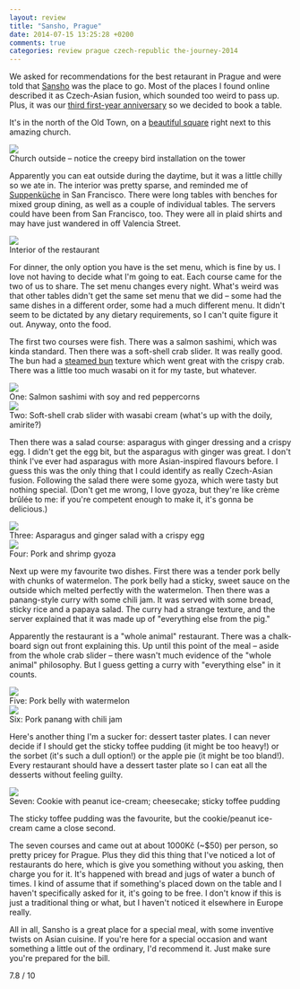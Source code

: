 ```yaml
---
layout: review
title: "Sansho, Prague"
date: 2014-07-15 13:25:28 +0200
comments: true
categories: review prague czech-republic the-journey-2014
---
```


<div itemprop="description">

  <p>We asked for recommendations for the best retaurant in Prague and were told that <a href="http://www.sansho.cz/"><span itemprop="itemreviewed">Sansho</span></a> was the place to go. Most of the places I found online described it as Czech-Asian fusion, which sounded too weird to pass up. Plus, it was our <a href="/blog/2014/06/26/the-anniversary-question">third first-year anniversary</a> so we decided to book a table.</p>

  <p>It's in the north of the Old Town, on a <a href="https://www.google.com/maps/place/Sansho/@50.091722,14.43483,17z/data=!3m1!4b1!4m2!3m1!1s0x0:0xe3da7dc930221279">beautiful square</a> right next to this amazing church.</p>

  <div class="img">
    <a href="{{ root_url }}/images/the-journey/prague/sansho/church.jpg">
      <img src="/images/the-journey/prague/sansho/church.jpg">
    </a> 
    <div class="alt">Church outside – notice the creepy bird installation on the tower</div>
  </div>

  <p>Apparently you can eat outside during the daytime, but it was a little chilly so we ate in. The interior was pretty sparse, and reminded me of <a href="http://www.suppenkuche.com/">Suppenküche</a> in San Francisco. There were long tables with benches for mixed group dining, as well as a couple of individual tables. The servers could have been from San Francisco, too. They were all in plaid shirts and may have just wandered in off Valencia Street.</p>

  <div class="img">
    <a href="{{ root_url }}/images/the-journey/prague/sansho/restaurant.jpg">
      <img src="/images/the-journey/prague/sansho/restaurant.jpg">
    </a> 
    <div class="alt">Interior of the restaurant</div>
  </div>

  <p>For dinner, the only option you have is the set menu, which is fine by us. I love not having to decide what I'm going to eat. Each course came for the two of us to share. The set menu changes every night. What's weird was that other tables didn't get the same set menu that we did – some had the same dishes in a different order, some had a much different menu. It didn't seem to be dictated by any dietary requirements, so I can't quite figure it out. Anyway, onto the food.</p>

  <p>The first two courses were fish. There was a salmon sashimi, which was kinda standard. Then there was a soft-shell crab slider. It was really good. The bun had a <a href="http://en.wikipedia.org/wiki/Cha_siu_bao">steamed bun</a> texture which went great with the crispy crab. There was a little too much wasabi on it for my taste, but whatever.</p> 

  <div class="img">
    <a href="{{ root_url }}/images/the-journey/prague/sansho/salmon.jpg">
      <img src="/images/the-journey/prague/sansho/salmon.jpg">
    </a> 
    <div class="alt">One: Salmon sashimi with soy and red peppercorns</div>
  </div>
  <div class="img">
    <a href="{{ root_url }}/images/the-journey/prague/sansho/crab.jpg">
      <img src="/images/the-journey/prague/sansho/crab.jpg">
    </a> 
    <div class="alt">Two: Soft-shell crab slider with wasabi cream (what's up with the doily, amirite?)</div>
  </div>

  <p>Then there was a salad course: asparagus with ginger dressing and a crispy egg. I didn't get the egg bit, but the asparagus with ginger was great. I don't think I've ever had asparagus with more Asian-inspired flavours before. I guess this was the only thing that I could identify as really Czech-Asian fusion. Following the salad there were some gyoza, which were tasty but nothing special. (Don't get me wrong, I love gyoza, but they're like crème brûlée to me: if you're competent enough to make it, it's gonna be delicious.)</p>

  <div class="img">
    <a href="{{ root_url }}/images/the-journey/prague/sansho/asparagus.jpg">
      <img src="/images/the-journey/prague/sansho/asparagus.jpg">
    </a> 
    <div class="alt">Three: Asparagus and ginger salad with a crispy egg</div>
  </div>
  <div class="img">
    <a href="{{ root_url }}/images/the-journey/prague/sansho/gyoza.jpg">
      <img src="/images/the-journey/prague/sansho/gyoza.jpg">
    </a> 
    <div class="alt">Four: Pork and shrimp gyoza </div>
  </div>

  <p>Next up were my favourite two dishes. First there was a tender pork belly with chunks of watermelon. The pork belly had a sticky, sweet sauce on the outside which melted perfectly with the watermelon. Then there was a panang-style curry with some chili jam. It was served with some bread, sticky rice and a papaya salad. The curry had a strange texture, and the server explained that it was made up of "everything else from the pig."</p>

  <p>Apparently the restaurant is a "whole animal" restaurant. There was a chalk-board sign out front explaining this. Up until this point of the meal – aside from the whole crab slider – there wasn't much evidence of the "whole animal" philosophy. But I guess getting a curry with "everything else" in it counts.</p>

  <div class="img">
    <a href="{{ root_url }}/images/the-journey/prague/sansho/pork.jpg">
      <img src="/images/the-journey/prague/sansho/pork.jpg">
    </a> 
    <div class="alt">Five: Pork belly with watermelon</div>
  </div>
  <div class="img">
    <a href="{{ root_url }}/images/the-journey/prague/sansho/panang.jpg">
      <img src="/images/the-journey/prague/sansho/panang.jpg">
    </a> 
    <div class="alt">Six: Pork panang with chili jam</div>
  </div>

  <p>Here's another thing I'm a sucker for: dessert taster plates. I can never decide if I should get the sticky toffee pudding (it might be too heavy!) or the sorbet (it's such a dull option!) or the apple pie (it might be too bland!). Every restaurant should have a dessert taster plate so I can eat all the desserts without feeling guilty.</p>

  <div class="img">
    <a href="{{ root_url }}/images/the-journey/prague/sansho/dessert.jpg">
      <img src="/images/the-journey/prague/sansho/dessert.jpg">
    </a> 
    <div class="alt">Seven: Cookie with peanut ice-cream; cheesecake; sticky toffee pudding</div>
  </div>

  <p>The sticky toffee pudding was the favourite, but the cookie/peanut ice-cream came a close second.</p>

  <p>The seven courses and came out at about 1000Kč (~$50) per person, so pretty pricey for Prague. Plus they did this thing that I've noticed a lot of restaurants do here, which is give you something without you asking, then charge you for it. It's happened with bread and jugs of water a bunch of times. I kind of assume that if something's placed down on the table and I haven't specifically asked for it, it's going to be free. I don't know if this is just a traditional thing or what, but I haven't noticed it elsewhere in Europe really.</p>

  <p>All in all, <span itemprop="summary">Sansho is a great place for a special meal, with some inventive twists on Asian cuisine.</span> If you're here for a special occasion and want something a little out of the ordinary, I'd recommend it. Just make sure you're prepared for the bill.</p>

  <p class="score">
    <span itemprop="rating" itemscope itemtype="http://data-vocabulary.org/Rating">
      <span itemprop="value">7.8</span> 
      <meta itemprop="best" content="10"/> / 10
    </span> 
  </p>
  
</div>